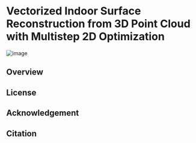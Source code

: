 # Vectorized Indoor Surface Reconstruction from 3D Point Cloud with Multistep 2D Optimization

![image](https://github.com/ShuhanShen/VecIM/blob/main/images/pipeline.png)


## Overview

## License

## Acknowledgement

## Citation